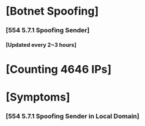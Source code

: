 # [Botnet Spoofing]
### [554 5.7.1 Spoofing Sender]
#### [Updated every 2~3 hours]

# [Counting 4646 IPs]

# [Symptoms] 
###   [554 5.7.1 Spoofing Sender in Local Domain]
